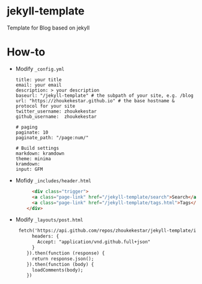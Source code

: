 # jekyll-template
Template for Blog based on jekyll

# How-to
* Modify `_config.yml`
  ```
  title: your title
  email: your email
  description: > your description
  baseurl: "/jekyll-template" # the subpath of your site, e.g. /blog
  url: "https://zhoukekestar.github.io" # the base hostname & protocol for your site
  twitter_username: zhoukekestar
  github_username:  zhoukekestar

  # paging
  paginate: 10
  paginate_path: "/page:num/"

  # Build settings
  markdown: kramdown
  theme: minima
  kramdown:
  input: GFM
  ```
* Mofidy `_includes/header.html`
  ```html
        <div class="trigger">
        <a class="page-link" href="/jekyll-template/search">Search</a>
        <a class="page-link" href="/jekyll-template/tags.html">Tags</a>
      </div>
  ```
* Modify `_layouts/post.html`
  ```html
   fetch('https://api.github.com/repos/zhoukekestar/jekyll-template/issues/{{page.commentIssueId}}/comments', {
        headers: {
          Accept: "application/vnd.github.full+json"
        }
      }).then(function (response) {
        return response.json();
      }).then(function (body) {
        loadComments(body);
      })
  ```